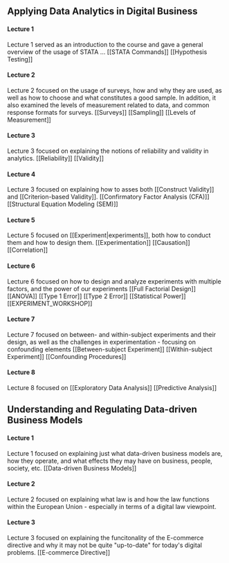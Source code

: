 ## Applying Data Analytics in Digital Business
#### Lecture 1
Lecture 1 served as an introduction to the course and gave a general overview of the usage of STATA ...
[[STATA Commands]]
[[Hypothesis Testing]]

#### Lecture 2
Lecture 2 focused on the usage of surveys, how and why they are used, as well as how to choose and what constitutes a good sample. In addition, it also examined the levels of measurement related to data, and common response formats for surveys.
[[Surveys]]
[[Sampling]]
[[Levels of Measurement]]

#### Lecture 3
Lecture 3 focused on explaining the notions of reliability and validity in analytics. 
[[Reliability]]
[[Validity]]

#### Lecture 4
Lecture 3 focused on explaining how to asses both [[Construct Validity]] and [[Criterion-based Validity]]. 
[[Confirmatory Factor Analysis (CFA)]]
[[Structural Equation Modeling (SEM)]]

#### Lecture 5
Lecture 5 focused on [[Experiment|experiments]], both how to conduct them and how to design them.
[[Experimentation]]
[[Causation]]
[[Correlation]]

#### Lecture 6
Lecture 6 focused on how to design and analyze experiments with multiple factors, and the power of our experiments
[[Full Factorial Design]]
[[ANOVA]]
[[Type 1 Error]]
[[Type 2 Error]]
[[Statistical Power]]
[[EXPERIMENT_WORKSHOP]]

#### Lecture 7
Lecture 7 focused on between- and within-subject experiments and their design, as well as the challenges in experimentation - focusing on confounding elements
[[Between-subject Experiment]]
[[Within-subject Experiment]]
[[Confounding Procedures]]

#### Lecture 8
Lecture 8 focused on 
[[Exploratory Data Analysis]]
[[Predictive Analysis]]


## Understanding and Regulating Data-driven Business Models
#### Lecture 1
Lecture 1 focused on explaining just what data-driven business models are, how they operate, and what effects they may have on business, people, society, etc.
[[Data-driven Business Models]]


#### Lecture 2
Lecture 2 focused on explaining what law is and how the law functions within the European Union - especially in terms of a digital law viewpoint.


#### Lecture 3
Lecture 3 focused on explaining the funcitonality of the E-commerce directive and why it may not be quite "up-to-date" for today's digital problems.
[[E-commerce Directive]]

